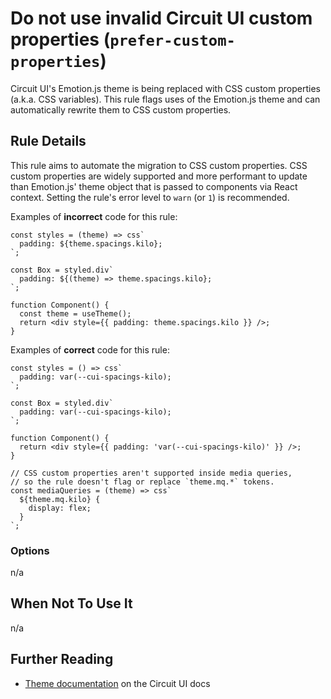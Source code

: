 # Do not use invalid Circuit UI custom properties (`prefer-custom-properties`)

Circuit UI's Emotion.js theme is being replaced with CSS custom properties (a.k.a. CSS variables). This rule flags uses of the Emotion.js theme and can automatically rewrite them to CSS custom properties.

## Rule Details

This rule aims to automate the migration to CSS custom properties. CSS custom properties are widely supported and more performant to update than Emotion.js' theme object that is passed to components via React context. Setting the rule's error level to `warn` (or `1`) is recommended.

Examples of **incorrect** code for this rule:

```tsx
const styles = (theme) => css`
  padding: ${theme.spacings.kilo};
`;

const Box = styled.div`
  padding: ${(theme) => theme.spacings.kilo};
`;

function Component() {
  const theme = useTheme();
  return <div style={{ padding: theme.spacings.kilo }} />;
}
```

Examples of **correct** code for this rule:

```tsx
const styles = () => css`
  padding: var(--cui-spacings-kilo);
`;

const Box = styled.div`
  padding: var(--cui-spacings-kilo);
`;

function Component() {
  return <div style={{ padding: 'var(--cui-spacings-kilo)' }} />;
}

// CSS custom properties aren't supported inside media queries,
// so the rule doesn't flag or replace `theme.mq.*` tokens.
const mediaQueries = (theme) => css`
  ${theme.mq.kilo} {
    display: flex;
  }
`;
```

### Options

n/a

## When Not To Use It

n/a

## Further Reading

- [Theme documentation](https://circuit.sumup.com/?path=/docs/features-theme--docs) on the Circuit UI docs
